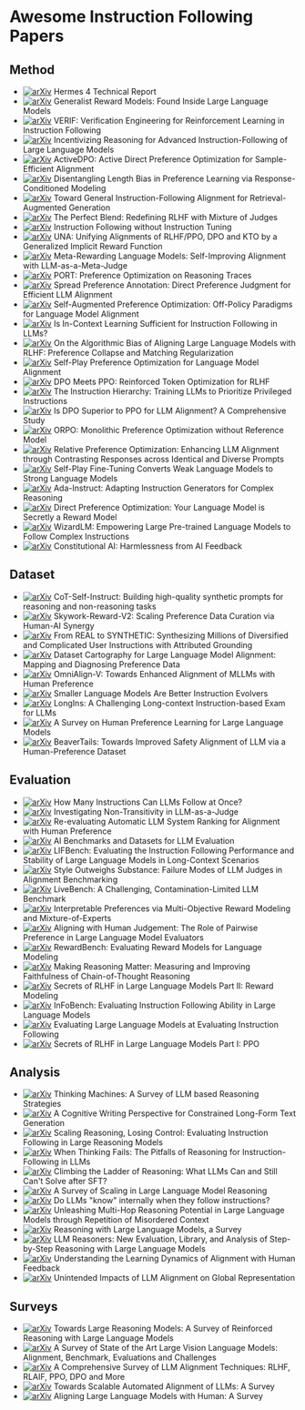 # Awesome Instruction Following Papers

## Method

* [![arXiv](https://img.shields.io/badge/arXiv-2508.18255-red)](https://arxiv.org/abs/2508.18255) Hermes 4 Technical Report
* [![arXiv](https://img.shields.io/badge/arXiv-2506.23235-red)](https://arxiv.org/abs/2506.23235) Generalist Reward Models: Found Inside Large Language Models
* [![arXiv](https://img.shields.io/badge/arXiv-2506.09942-red)](https://arxiv.org/abs/2506.09942) VERIF: Verification Engineering for Reinforcement Learning in Instruction Following
* [![arXiv](https://img.shields.io/badge/arXiv-2506.01413-red)](https://arxiv.org/abs/2506.01413) Incentivizing Reasoning for Advanced Instruction-Following of Large Language Models
* [![arXiv](https://img.shields.io/badge/arXiv-2505.19241-red)](https://arxiv.org/abs/2505.19241) ActiveDPO: Active Direct Preference Optimization for Sample-Efficient Alignment
* [![arXiv](https://img.shields.io/badge/arXiv-2502.00814-red)](https://arxiv.org/abs/2502.00814) Disentangling Length Bias in Preference Learning via Response-Conditioned Modeling
* [![arXiv](https://img.shields.io/badge/arXiv-2410.09584-red)](https://arxiv.org/abs/2410.09584) Toward General Instruction-Following Alignment for Retrieval-Augmented Generation
* [![arXiv](https://img.shields.io/badge/arXiv-2409.20370-red)](https://arxiv.org/abs/2409.20370) The Perfect Blend: Redefining RLHF with Mixture of Judges
* [![arXiv](https://img.shields.io/badge/arXiv-2409.14254-red)](https://arxiv.org/abs/2409.14254) Instruction Following without Instruction Tuning
* [![arXiv](https://img.shields.io/badge/arXiv-2408.15339-red)](https://arxiv.org/abs/2408.15339) UNA: Unifying Alignments of RLHF/PPO, DPO and KTO by a Generalized Implicit Reward Function
* [![arXiv](https://img.shields.io/badge/arXiv-2407.19594-red)](https://arxiv.org/abs/2407.19594) Meta-Rewarding Language Models: Self-Improving Alignment with LLM-as-a-Meta-Judge
* [![arXiv](https://img.shields.io/badge/arXiv-2406.16061-red)](https://arxiv.org/abs/2406.16061) PORT: Preference Optimization on Reasoning Traces
* [![arXiv](https://img.shields.io/badge/arXiv-2406.04412-red)](https://arxiv.org/abs/2406.04412) Spread Preference Annotation: Direct Preference Judgment for Efficient LLM Alignment
* [![arXiv](https://img.shields.io/badge/arXiv-2405.20830-red)](https://arxiv.org/abs/2405.20830) Self-Augmented Preference Optimization: Off-Policy Paradigms for Language Model Alignment
* [![arXiv](https://img.shields.io/badge/arXiv-2405.19874-red)](https://arxiv.org/abs/2405.19874) Is In-Context Learning Sufficient for Instruction Following in LLMs?
* [![arXiv](https://img.shields.io/badge/arXiv-2405.16455-red)](https://arxiv.org/abs/2405.16455) On the Algorithmic Bias of Aligning Large Language Models with RLHF: Preference Collapse and Matching Regularization
* [![arXiv](https://img.shields.io/badge/arXiv-2405.00675-red)](https://arxiv.org/abs/2405.00675) Self-Play Preference Optimization for Language Model Alignment
* [![arXiv](https://img.shields.io/badge/arXiv-2404.18922-red)](https://arxiv.org/abs/2404.18922) DPO Meets PPO: Reinforced Token Optimization for RLHF
* [![arXiv](https://img.shields.io/badge/arXiv-2404.13208-red)](https://arxiv.org/abs/2404.13208) The Instruction Hierarchy: Training LLMs to Prioritize Privileged Instructions
* [![arXiv](https://img.shields.io/badge/arXiv-2404.10719-red)](https://arxiv.org/abs/2404.10719) Is DPO Superior to PPO for LLM Alignment? A Comprehensive Study
* [![arXiv](https://img.shields.io/badge/arXiv-2403.07691-red)](https://arxiv.org/abs/2403.07691) ORPO: Monolithic Preference Optimization without Reference Model
* [![arXiv](https://img.shields.io/badge/arXiv-2402.10958-red)](https://arxiv.org/abs/2402.10958) Relative Preference Optimization: Enhancing LLM Alignment through Contrasting Responses across Identical and Diverse Prompts
* [![arXiv](https://img.shields.io/badge/arXiv-2401.01335-red)](https://arxiv.org/abs/2401.01335) Self-Play Fine-Tuning Converts Weak Language Models to Strong Language Models
* [![arXiv](https://img.shields.io/badge/arXiv-2310.04484-red)](https://arxiv.org/abs/2310.04484) Ada-Instruct: Adapting Instruction Generators for Complex Reasoning
* [![arXiv](https://img.shields.io/badge/arXiv-2305.18290-red)](https://arxiv.org/abs/2305.18290) Direct Preference Optimization: Your Language Model is Secretly a Reward Model
* [![arXiv](https://img.shields.io/badge/arXiv-2304.12244-red)](https://arxiv.org/abs/2304.12244) WizardLM: Empowering Large Pre-trained Language Models to Follow Complex Instructions
* [![arXiv](https://img.shields.io/badge/arXiv-2212.08073-red)](https://arxiv.org/abs/2212.08073) Constitutional AI: Harmlessness from AI Feedback

## Dataset

* [![arXiv](https://img.shields.io/badge/arXiv-2507.23751-red)](https://arxiv.org/abs/2507.23751) CoT-Self-Instruct: Building high-quality synthetic prompts for reasoning and non-reasoning tasks
* [![arXiv](https://img.shields.io/badge/arXiv-2507.01352-red)](https://arxiv.org/abs/2507.01352) Skywork-Reward-V2: Scaling Preference Data Curation via Human-AI Synergy
* [![arXiv](https://img.shields.io/badge/arXiv-2506.03968-red)](https://arxiv.org/abs/2506.03968) From REAL to SYNTHETIC: Synthesizing Millions of Diversified and Complicated User Instructions with Attributed Grounding
* [![arXiv](https://img.shields.io/badge/arXiv-2505.23114-red)](https://arxiv.org/abs/2505.23114) Dataset Cartography for Large Language Model Alignment: Mapping and Diagnosing Preference Data
* [![arXiv](https://img.shields.io/badge/arXiv-2502.18411-red)](https://arxiv.org/abs/2502.18411) OmniAlign-V: Towards Enhanced Alignment of MLLMs with Human Preference
* [![arXiv](https://img.shields.io/badge/arXiv-2412.11231-red)](https://arxiv.org/abs/2412.11231) Smaller Language Models Are Better Instruction Evolvers
* [![arXiv](https://img.shields.io/badge/arXiv-2406.17588-red)](https://arxiv.org/abs/2406.17588) LongIns: A Challenging Long-context Instruction-based Exam for LLMs
* [![arXiv](https://img.shields.io/badge/arXiv-2406.11191-red)](https://arxiv.org/abs/2406.11191) A Survey on Human Preference Learning for Large Language Models
* [![arXiv](https://img.shields.io/badge/arXiv-2307.04657-red)](https://arxiv.org/abs/2307.04657) BeaverTails: Towards Improved Safety Alignment of LLM via a Human-Preference Dataset

## Evaluation

* [![arXiv](https://img.shields.io/badge/arXiv-2507.11538-red)](https://arxiv.org/abs/2507.11538) How Many Instructions Can LLMs Follow at Once?
* [![arXiv](https://img.shields.io/badge/arXiv-2502.14074-red)](https://arxiv.org/abs/2502.14074) Investigating Non-Transitivity in LLM-as-a-Judge
* [![arXiv](https://img.shields.io/badge/arXiv-2501.00560-red)](https://arxiv.org/abs/2501.00560) Re-evaluating Automatic LLM System Ranking for Alignment with Human Preference
* [![arXiv](https://img.shields.io/badge/arXiv-2412.01020-red)](https://arxiv.org/abs/2412.01020) AI Benchmarks and Datasets for LLM Evaluation
* [![arXiv](https://img.shields.io/badge/arXiv-2411.07037-red)](https://arxiv.org/abs/2411.07037) LIFBench: Evaluating the Instruction Following Performance and Stability of Large Language Models in Long-Context Scenarios
* [![arXiv](https://img.shields.io/badge/arXiv-2409.15268-red)](https://arxiv.org/abs/2409.15268) Style Outweighs Substance: Failure Modes of LLM Judges in Alignment Benchmarking
* [![arXiv](https://img.shields.io/badge/arXiv-2406.19314-red)](https://arxiv.org/abs/2406.19314) LiveBench: A Challenging, Contamination-Limited LLM Benchmark
* [![arXiv](https://img.shields.io/badge/arXiv-2406.12845-red)](https://arxiv.org/abs/2406.12845) Interpretable Preferences via Multi-Objective Reward Modeling and Mixture-of-Experts
* [![arXiv](https://img.shields.io/badge/arXiv-2403.16950-red)](https://arxiv.org/abs/2403.16950) Aligning with Human Judgement: The Role of Pairwise Preference in Large Language Model Evaluators
* [![arXiv](https://img.shields.io/badge/arXiv-2403.13787-red)](https://arxiv.org/abs/2403.13787) RewardBench: Evaluating Reward Models for Language Modeling
* [![arXiv](https://img.shields.io/badge/arXiv-2402.13950-red)](https://arxiv.org/abs/2402.13950) Making Reasoning Matter: Measuring and Improving Faithfulness of Chain-of-Thought Reasoning
* [![arXiv](https://img.shields.io/badge/arXiv-2401.06080-red)](https://arxiv.org/abs/2401.06080) Secrets of RLHF in Large Language Models Part II: Reward Modeling
* [![arXiv](https://img.shields.io/badge/arXiv-2401.03601-red)](https://arxiv.org/abs/2401.03601) InFoBench: Evaluating Instruction Following Ability in Large Language Models
* [![arXiv](https://img.shields.io/badge/arXiv-2310.07641-red)](https://arxiv.org/abs/2310.07641) Evaluating Large Language Models at Evaluating Instruction Following
* [![arXiv](https://img.shields.io/badge/arXiv-2307.04964-red)](https://arxiv.org/abs/2307.04964) Secrets of RLHF in Large Language Models Part I: PPO

## Analysis

* [![arXiv](https://img.shields.io/badge/arXiv-2503.10814-red)](https://arxiv.org/abs/2503.10814) Thinking Machines: A Survey of LLM based Reasoning Strategies
* [![arXiv](https://img.shields.io/badge/arXiv-2502.12568-red)](https://arxiv.org/abs/2502.12568) A Cognitive Writing Perspective for Constrained Long-Form Text Generation
* [![arXiv](https://img.shields.io/badge/arXiv-2505.14810-red)](https://arxiv.org/abs/2505.14810) Scaling Reasoning, Losing Control: Evaluating Instruction Following in Large Reasoning Models
* [![arXiv](https://img.shields.io/badge/arXiv-2505.11423-red)](https://arxiv.org/abs/2505.11423) When Thinking Fails: The Pitfalls of Reasoning for Instruction-Following in LLMs
* [![arXiv](https://img.shields.io/badge/arXiv-2504.11741-red)](https://arxiv.org/abs/2504.11741) Climbing the Ladder of Reasoning: What LLMs Can and Still Can't Solve after SFT?
* [![arXiv](https://img.shields.io/badge/arXiv-2504.02181-red)](https://arxiv.org/abs/2504.02181) A Survey of Scaling in Large Language Model Reasoning
* [![arXiv](https://img.shields.io/badge/arXiv-2410.14516-red)](https://arxiv.org/abs/2410.14516) Do LLMs "know" internally when they follow instructions?
* [![arXiv](https://img.shields.io/badge/arXiv-2410.07103-red)](https://arxiv.org/abs/2410.07103) Unleashing Multi-Hop Reasoning Potential in Large Language Models through Repetition of Misordered Context
* [![arXiv](https://img.shields.io/badge/arXiv-2407.11511-red)](https://arxiv.org/abs/2407.11511) Reasoning with Large Language Models, a Survey
* [![arXiv](https://img.shields.io/badge/arXiv-2404.05221-red)](https://arxiv.org/abs/2404.05221) LLM Reasoners: New Evaluation, Library, and Analysis of Step-by-Step Reasoning with Large Language Models
* [![arXiv](https://img.shields.io/badge/arXiv-2403.18742-red)](https://arxiv.org/abs/2403.18742) Understanding the Learning Dynamics of Alignment with Human Feedback
* [![arXiv](https://img.shields.io/badge/arXiv-2402.15018-red)](https://arxiv.org/abs/2402.15018) Unintended Impacts of LLM Alignment on Global Representation

## Surveys

* [![arXiv](https://img.shields.io/badge/arXiv-2501.09686-red)](https://arxiv.org/abs/2501.09686) Towards Large Reasoning Models: A Survey of Reinforced Reasoning with Large Language Models
* [![arXiv](https://img.shields.io/badge/arXiv-2501.02189-red)](https://arxiv.org/abs/2501.02189) A Survey of State of the Art Large Vision Language Models: Alignment, Benchmark, Evaluations and Challenges
* [![arXiv](https://img.shields.io/badge/arXiv-2407.16216-red)](https://arxiv.org/abs/2407.16216) A Comprehensive Survey of LLM Alignment Techniques: RLHF, RLAIF, PPO, DPO and More
* [![arXiv](https://img.shields.io/badge/arXiv-2406.01252-red)](https://arxiv.org/abs/2406.01252) Towards Scalable Automated Alignment of LLMs: A Survey
* [![arXiv](https://img.shields.io/badge/arXiv-2307.12966-red)](https://arxiv.org/abs/2307.12966) Aligning Large Language Models with Human: A Survey
